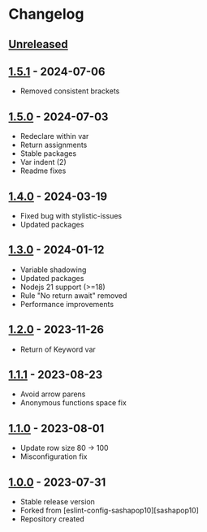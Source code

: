 # Changelog

## [Unreleased][unreleased]

## [1.5.1][] - 2024-07-06

- Removed consistent brackets

## [1.5.0][] - 2024-07-03

- Redeclare within var
- Return assignments
- Stable packages
- Var indent (2)
- Readme fixes

## [1.4.0][] - 2024-03-19

- Fixed bug with stylistic-issues
- Updated packages

## [1.3.0][] - 2024-01-12

- Variable shadowing
- Updated packages
- Nodejs 21 support (>=18)
- Rule "No return await" removed
- Performance improvements

## [1.2.0][] - 2023-11-26

- Return of Keyword var

## [1.1.1][] - 2023-08-23

- Avoid arrow parens
- Anonymous functions space fix

## [1.1.0][] - 2023-08-01

- Update row size 80 -> 100
- Misconfiguration fix

## [1.0.0][] - 2023-07-31

- Stable release version
- Forked from [eslint-config-sashapop10][sashapop10]
- Repository created

[unreleased]: https://github.com/astrohelm/eslint-config-astrohelm/compare/v1.5.0...HEAD
[1.5.1]: https://github.com/astrohelm/eslint-config-astrohelm/compare/v1.5.0...v1.5.1
[1.5.0]: https://github.com/astrohelm/eslint-config-astrohelm/compare/v1.4.0...v1.5.0
[1.4.0]: https://github.com/astrohelm/eslint-config-astrohelm/compare/v1.3.0...v1.4.0
[1.3.0]: https://github.com/astrohelm/eslint-config-astrohelm/compare/v1.2.0...v1.3.0
[1.2.0]: https://github.com/astrohelm/eslint-config-astrohelm/compare/v1.1.0...v1.2.0
[1.1.1]: https://github.com/astrohelm/eslint-config-astrohelm/compare/v1.1.0...v1.1.1
[1.1.0]: https://github.com/astrohelm/eslint-config-astrohelm/compare/release...v1.1.0
[1.0.0]: https://github.com/astrohelm/eslint-config-astrohelm/releases/tag/release
[eslint-config-sashapop10]: https://github.com/sashapop10/eslint-config-sashapop10
